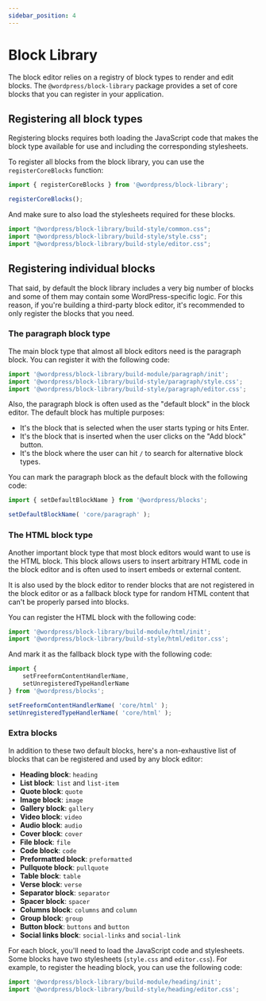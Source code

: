 ```yaml
---
sidebar_position: 4
---
```


# Block Library

The block editor relies on a registry of block types to render and edit blocks. The `@wordpress/block-library` package provides a set of core blocks that you can register in your application.

## Registering all block types

Registering blocks requires both loading the JavaScript code that makes the block type available for use and including the corresponding stylesheets.

To register all blocks from the block library, you can use the `registerCoreBlocks` function:

```js
import { registerCoreBlocks } from '@wordpress/block-library';

registerCoreBlocks();
```

And make sure to also load the stylesheets required for these blocks.

```js
import "@wordpress/block-library/build-style/common.css";
import "@wordpress/block-library/build-style/style.css";
import "@wordpress/block-library/build-style/editor.css";
```

## Registering individual blocks

That said, by default the block library includes a very big number of blocks and some of them may contain some WordPress-specific logic. For this reason, if you're building a third-party block editor, it's recommended to only register the blocks that you need.

### The paragraph block type

The main block type that almost all block editors need is the paragraph block. You can register it with the following code:

```js
import '@wordpress/block-library/build-module/paragraph/init';
import '@wordpress/block-library/build-style/paragraph/style.css';
import '@wordpress/block-library/build-style/paragraph/editor.css';
```

Also, the paragraph block is often used as the "default block" in the block editor. The default block has multiple purposes:

 - It's the block that is selected when the user starts typing or hits Enter.
 - It's the block that is inserted when the user clicks on the "Add block" button.
 - It's the block where the user can hit `/` to search for alternative block types.

You can mark the paragraph block as the default block with the following code:

```js
import { setDefaultBlockName } from '@wordpress/blocks';

setDefaultBlockName( 'core/paragraph' );
```

### The HTML block type

Another important block type that most block editors would want to use is the HTML block. This block allows users to insert arbitrary HTML code in the block editor and is often used to insert embeds or external content.

It is also used by the block editor to render blocks that are not registered in the block editor or as a fallback block type for random HTML content that can't be properly parsed into blocks.

You can register the HTML block with the following code:

```js
import '@wordpress/block-library/build-module/html/init';
import '@wordpress/block-library/build-style/html/editor.css';
```

And mark it as the fallback block type with the following code:

```js
import {
    setFreeformContentHandlerName,
    setUnregisteredTypeHandlerName
} from '@wordpress/blocks';

setFreeformContentHandlerName( 'core/html' );
setUnregisteredTypeHandlerName( 'core/html' );
```

### Extra blocks

In addition to these two default blocks, here's a non-exhaustive list of blocks that can be registered and used by any block editor:

 - **Heading block**: `heading`
 - **List block**: `list` and `list-item`
 - **Quote block**: `quote`
 - **Image block**: `image`
 - **Gallery block**: `gallery`
 - **Video block**: `video`
 - **Audio block**: `audio`
 - **Cover block**: `cover`
 - **File block**: `file`
 - **Code block**: `code`
 - **Preformatted block**: `preformatted`
 - **Pullquote block**: `pullquote`
 - **Table block**: `table`
 - **Verse block**: `verse`
 - **Separator block**: `separator`
 - **Spacer block**: `spacer`
 - **Columns block**: `columns` and `column`
 - **Group block**: `group`
 - **Button block**: `buttons` and `button`
 - **Social links block**: `social-links` and `social-link`

For each block, you'll need to load the JavaScript code and stylesheets. Some blocks have two stylesheets (`style.css` and `editor.css`). For example, to register the heading block, you can use the following code:

```js
import '@wordpress/block-library/build-module/heading/init';
import '@wordpress/block-library/build-style/heading/editor.css';
```
